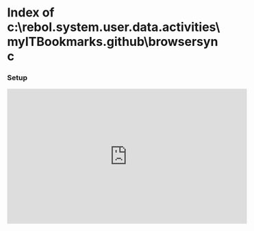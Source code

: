 
# Index of c:\rebol\.system.user\.data\.activities\myITBookmarks\.github\browsersync


### Setup

<iframe width="560" height="315" src="https://www.youtube.com/embed/Mnw92LBKuVQ" frameborder="0" allow="autoplay; encrypted-media" allowfullscreen></iframe>
